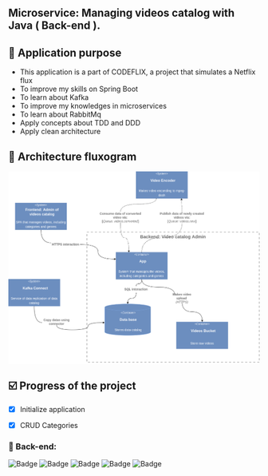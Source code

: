 ## Microservice: Managing videos catalog with Java ( Back-end ).

## :pushpin: Application purpose
- This application is a part of CODEFLIX, a project that simulates a Netflix flux
- To improve my skills on Spring Boot
- To learn about Kafka
- To improve my knowledges in microservices
- To learn about RabbitMq
- Apply concepts about TDD and DDD
- Apply clean architecture 


## :wrench: Architecture fluxogram
<div style="background: white"> 
    <img src="/public/diagram-catalog-admin.png">
</div>



## :ballot_box_with_check: Progress of the project
- [x] Initialize application
- [x] CRUD Categories


### :robot: Back-end:
![Badge](https://img.shields.io/badge/Spring_Boot--%236DB33F?style=for-the-badge&logo=SpringBoot&color=6DB33F)
![Badge](https://img.shields.io/badge/MySQL--%236DB33F?style=for-the-badge&logo=MySQL&color=4479A1)
![Badge](https://img.shields.io/badge/Apache_Kafka--%2347A248?style=for-the-badge&logo=ApacheKafka&color=231F20)
![Badge](https://img.shields.io/badge/RabbitMQ--%2347A248?style=for-the-badge&logo=RabbitMQ&color=FF6600)
![Badge](https://img.shields.io/badge/FlyWay--%2347A248?style=for-the-badge&logo=Flyway&color=CC0200)


